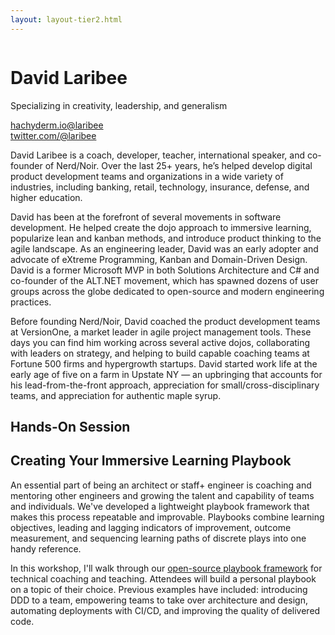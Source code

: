 ```yaml
---
layout: layout-tier2.html
---
```

<div class="container section featured-speaker">
   <div class="row">
     <div class="col-xs-12 col-sm-2 new-img-container">
       <img class="new-speaker-page-img david-laribee" />
       </div>
     <div class="col-xs-12 col-sm-10 copy-container">
       <h1 class="speaker-header">David Laribee</h1>
       <span class="speaker-subtitle">Specializing in creativity, leadership, and generalism</span>
       <p><a class="speaker-handle" href="https://mastodon.social/@laribee@hachyderm.io" target="_blank">hachyderm.io@laribee</a>
       <br>
       <a href="https://twitter.com/@laribee" target="_blank">twitter.com/@laribee</a></p>
       <p>David Laribee is a coach, developer, teacher, international speaker, and co-founder of Nerd/Noir. Over the last 25+ years, he’s helped develop digital product development teams and organizations in a wide variety of industries, including banking, retail, technology, insurance, defense, and higher education.</p>
        <p>David has been at the forefront of several movements in software development. He helped create the dojo approach to immersive learning, popularize lean and kanban methods, and introduce product thinking to the agile landscape. As an engineering leader, David was an early adopter and advocate of eXtreme Programming, Kanban and Domain-Driven Design. David is a former Microsoft MVP in both Solutions Architecture and C# and co-founder of the ALT.NET movement, which has spawned dozens of user groups across the globe dedicated to open-source and modern engineering practices.</p>
        <p>Before founding Nerd/Noir, David coached the product development teams at VersionOne, a market leader in agile project management tools. These days you can find him working across several active dojos, collaborating with leaders on strategy, and helping to build capable coaching teams at Fortune 500 firms and hypergrowth startups. David started work life at the early age of five on a farm in Upstate NY — an upbringing that accounts for his lead-from-the-front approach, appreciation for small/cross-disciplinary teams, and appreciation for authentic maple syrup.</p>
       <h2>Hands-On Session</h2>
        <h2 class="gold">Creating Your Immersive Learning Playbook</h2>
       <p>An essential part of being an architect or staff+ engineer is coaching and mentoring other engineers and growing the talent and capability of teams and individuals. We've developed a lightweight playbook framework that makes this process repeatable and improvable. Playbooks combine learning objectives, leading and lagging indicators of improvement, outcome measurement, and sequencing learning paths of discrete plays into one handy reference.</p> 
        <p>In this workshop, I'll walk through our <a href="https://nerdnoir.com/playbooks" target="_blank">open-source playbook framework</a> for technical coaching and teaching. Attendees will build a personal playbook on a topic of their choice. Previous examples have included: introducing DDD to a team, empowering teams to take over architecture and design, automating deployments with CI/CD, and improving the quality of delivered code.</p>
     </div>
   </div>
 </div>
